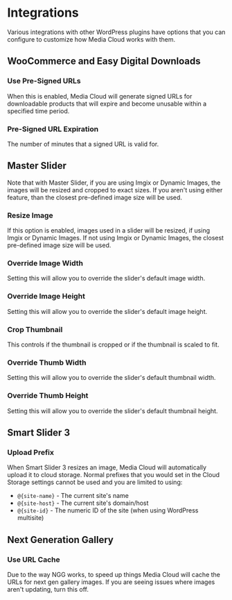 # Integrations
Various integrations with other WordPress plugins have options that you can configure to customize how Media Cloud works with them.

## WooCommerce and Easy Digital Downloads
### Use Pre-Signed URLs
When this is enabled, Media Cloud will generate signed URLs for downloadable products that will expire and become unusable within a specified time period.  

### Pre-Signed URL Expiration
The number of minutes that a signed URL is valid for.

## Master Slider
Note that with Master Slider, if you are using Imgix or Dynamic Images, the images will be resized and cropped to exact sizes. If you aren't using either feature, than the closest pre-defined image size will be used.

### Resize Image
If this option is enabled, images used in a slider will be resized, if using Imgix or Dynamic Images.  If not using Imgix or Dynamic Images, the closest pre-defined image size will be used.

### Override Image Width
Setting this will allow you to override the slider's default image width.

### Override Image Height
Setting this will allow you to override the slider's default image height.

### Crop Thumbnail
This controls if the thumbnail is cropped or if the thumbnail is scaled to fit.

### Override Thumb Width
Setting this will allow you to override the slider's default thumbnail width.

### Override Thumb Height
Setting this will allow you to override the slider's default thumbnail height.

## Smart Slider 3
### Upload Prefix
When Smart Slider 3 resizes an image, Media Cloud will automatically upload it to cloud storage.  Normal prefixes that you would set in the Cloud Storage settings cannot be used and you are limited to using:

- `@{site-name}` - The current site's name
- `@{site-host}` - The current site's domain/host
- `@{site-id}` - The numeric ID of the site (when using WordPress multisite)

## Next Generation Gallery
### Use URL Cache
Due to the way NGG works, to speed up things Media Cloud will cache the URLs for next gen gallery images. If you are seeing issues where images aren't updating, turn this off.